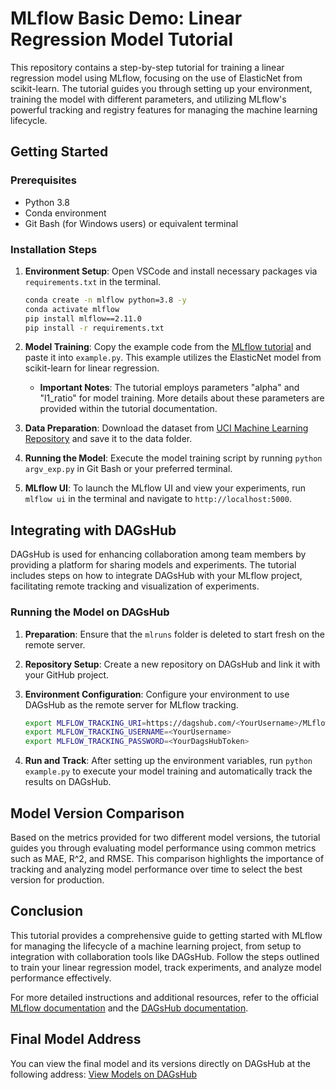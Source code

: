 
# MLflow Basic Demo: Linear Regression Model Tutorial

This repository contains a step-by-step tutorial for training a linear regression model using MLflow, focusing on the use of ElasticNet from scikit-learn. The tutorial guides you through setting up your environment, training the model with different parameters, and utilizing MLflow's powerful tracking and registry features for managing the machine learning lifecycle.

## Getting Started

### Prerequisites

- Python 3.8
- Conda environment
- Git Bash (for Windows users) or equivalent terminal

### Installation Steps

1. **Environment Setup**: Open VSCode and install necessary packages via `requirements.txt` in the terminal.

   ```bash
   conda create -n mlflow python=3.8 -y
   conda activate mlflow
   pip install mlflow==2.11.0
   pip install -r requirements.txt
   ```

2. **Model Training**: Copy the example code from the [MLflow tutorial](https://mlflow.org/docs/1.24.0/tutorials-and-examples/tutorial.html) and paste it into `example.py`. This example utilizes the ElasticNet model from scikit-learn for linear regression.

   - **Important Notes**: The tutorial employs parameters "alpha" and "l1_ratio" for model training. More details about these parameters are provided within the tutorial documentation.

3. **Data Preparation**: Download the dataset from [UCI Machine Learning Repository](http://archive.ics.uci.edu/dataset/186/wine+quality) and save it to the data folder.

4. **Running the Model**: Execute the model training script by running `python argv_exp.py` in Git Bash or your preferred terminal.

5. **MLflow UI**: To launch the MLflow UI and view your experiments, run `mlflow ui` in the terminal and navigate to `http://localhost:5000`.

## Integrating with DAGsHub

DAGsHub is used for enhancing collaboration among team members by providing a platform for sharing models and experiments. The tutorial includes steps on how to integrate DAGsHub with your MLflow project, facilitating remote tracking and visualization of experiments.

### Running the Model on DAGsHub

1. **Preparation**: Ensure that the `mlruns` folder is deleted to start fresh on the remote server.
2. **Repository Setup**: Create a new repository on DAGsHub and link it with your GitHub project.
3. **Environment Configuration**: Configure your environment to use DAGsHub as the remote server for MLflow tracking.

   ```bash
   export MLFLOW_TRACKING_URI=https://dagshub.com/<YourUsername>/MLflow-Basic-demo.mlflow
   export MLFLOW_TRACKING_USERNAME=<YourUsername>
   export MLFLOW_TRACKING_PASSWORD=<YourDagsHubToken>
   ```

4. **Run and Track**: After setting up the environment variables, run `python example.py` to execute your model training and automatically track the results on DAGsHub.

## Model Version Comparison

Based on the metrics provided for two different model versions, the tutorial guides you through evaluating model performance using common metrics such as MAE, R^2, and RMSE. This comparison highlights the importance of tracking and analyzing model performance over time to select the best version for production.

## Conclusion

This tutorial provides a comprehensive guide to getting started with MLflow for managing the lifecycle of a machine learning project, from setup to integration with collaboration tools like DAGsHub. Follow the steps outlined to train your linear regression model, track experiments, and analyze model performance effectively.

For more detailed instructions and additional resources, refer to the official [MLflow documentation](https://mlflow.org/docs/latest/index.html) and the [DAGsHub documentation](https://dagshub.com/docs/).

## Final Model Address

You can view the final model and its versions directly on DAGsHub at the following address:
[View Models on DAGsHub](https://dagshub.com/farshidhesami/MLflow-Basic-demo.mlflow/#/models)
